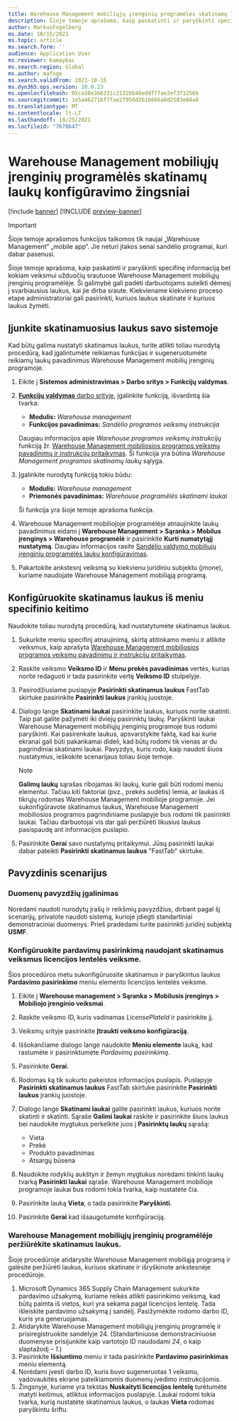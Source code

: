 ```yaml
---
title: Warehouse Management mobiliųjų įrenginių programėlės skatinamų laukų konfigūravimo žingsniai
description: Šioje temoje aprašoma, kaip paskatinti ir paryškinti specifinę informaciją bet kokiam veiksmui užduočių srautuose Warehouse Management mobiliųjų įrenginių programėlėje.
author: MarkusFogelberg
ms.date: 10/15/2021
ms.topic: article
ms.search.form: ''
audience: Application User
ms.reviewer: kamaybac
ms.search.region: Global
ms.author: mafoge
ms.search.validFrom: 2021-10-15
ms.dyn365.ops.version: 10.0.23
ms.openlocfilehash: 05ca38e366331c2132bb46eddf77ae2ef371256b
ms.sourcegitcommit: 1e5a46271bf7fae2f958d2b1b666a8d2583e04a8
ms.translationtype: MT
ms.contentlocale: lt-LT
ms.lasthandoff: 10/25/2021
ms.locfileid: "7678647"
---
```

# <a name="configure-promoted-fields-for-steps-in-the-warehouse-management-mobile-app"></a>Warehouse Management mobiliųjų įrenginių programėlės skatinamų laukų konfigūravimo žingsniai

[!include [banner](../includes/banner.md)]
[!INCLUDE [preview-banner](../includes/preview-banner.md)] <!--KFM: GA with 10.0.23 -->

> [!IMPORTANT]
> Šioje temoje aprašomos funkcijos taikomos tik naujai „Warehouse Management“ „mobile app“. Jie neturi įtakos senai sandėlio programai, kuri dabar pasenusi.

Šioje temoje aprašoma, kaip paskatinti ir paryškinti specifinę informaciją bet kokiam veiksmui užduočių srautuose Warehouse Management mobiliųjų įrenginių programėlėje. Ši galimybė gali padėti darbuotojams sutelkti dėmesį į svarbiausius laukus, kai jie dirba sraute. Kiekviename kiekvieno proceso etape administratoriai gali pasirinkti, kuriuos laukus skatinate ir kuriuos laukus žymėti.

## <a name="enable-promoted-fields-in-your-system"></a>Įjunkite skatinamuosius laukus savo sistemoje

Kad būtų galima nustatyti skatinamus laukus, turite atlikti toliau nurodytą procedūrą, kad įgalintumėte reikiamas funkcijas ir sugeneruotumėte reikiamų laukų pavadinimus Warehouse Management mobilių įrenginių programoje.

1. Eikite į **Sistemos administravimas \> Darbo sritys \> Funkcijų valdymas**.
1. [**Funkcijų valdymas** darbo srityje](../../fin-ops-core/fin-ops/get-started/feature-management/feature-management-overview.md), įgalinkite funkciją, išvardintą šia tvarka:

    - **Modulis:** *Warehouse management*
    - **Funkcijos pavadinimas:** *Sandėlio programos veiksmų instrukcija*

    Daugiau informacijos apie *Warehouse programos veiksmų instrukcijų* funkciją žr. [Warehouse Management mobiliosios programos veiksmų pavadinimų ir instrukcijų pritaikymas](mobile-app-titles-instructions.md). Ši funkcija yra būtina *Warehouse Management programos skatinamų laukų* sąlyga.

1. Įgalinkite nurodytą funkciją tokiu būdu:

    - **Modulis:** *Warehouse management*
    - **Priemonės pavadinimas:** *Warehouse programėlės skatinami laukai*

    Ši funkcija yra šioje temoje aprašoma funkcija.

1. Warehouse Management mobiliojoje programėlėje atnaujinkite laukų pavadinimus eidami į **Warehouse Management \> Sąranka \> Mobilus įrenginys \> Warehouse programėlė** ir pasirinkite **Kurti numatytąjį nustatymą**. Daugiau informacijos rasite [Sandėlio valdymo mobiliųjų įrenginių programėlės laukų konfigūravimas](configure-app-field-names-priorities-warehouse.md).
1. Pakartokite ankstesnį veiksmą su kiekvienu juridiniu subjektu (įmone), kuriame naudojate Warehouse Management mobiliąją programą.

## <a name="configure-promoted-fields-from-a-menu-specific-override"></a>Konfigūruokite skatinamus laukus iš meniu specifinio keitimo

Naudokite toliau nurodytą procedūrą, kad nustatytumėte skatinamus laukus.

1. Sukurkite meniu specifinį atnaujinimą, skirtą atitinkamo meniu ir atlikite veiksmus, kaip aprašyta [Warehouse Management mobiliosios programos veiksmų pavadinimų ir instrukcijų pritaikymas](mobile-app-titles-instructions.md).
1. Raskite veiksmo **Veiksmo ID** ir **Menu prekės pavadinimas** vertės, kurias norite redaguoti ir tada pasirinkite vertę **Veiksmo ID** stulpelyje.
1. Pasirodžiusiame puslapyje **Pasirinkti skatinamus laukus** FastTab skirtuke pasirinkite **Pasirinkti laukus** įrankių juostoje.
1. Dialogo lange **Skatinami laukai** pasirinkite laukus, kuriuos norite skatinti. Taip pat galite pažymėti iki dviejų pasirinktų laukų. Paryškinti laukai Warehouse Management mobiliųjų įrenginių programoje bus rodomi paryškinti. Kai pasirenkate laukus, apsvarstykite faktą, kad kai kurie ekranai gali būti pakankamai dideli, kad būtų rodomi tik vienas ar du pagrindiniai skatinami laukai. Pavyzdys, kuris rodo, kaip naudoti šiuos nustatymus, ieškokite scenarijaus toliau šioje temoje.

    > [!NOTE]
    > **Galimų laukų** sąrašas ribojamas iki laukų, kurie gali būti rodomi meniu elementui. Tačiau kiti faktoriai (pvz., prekės sudėtis) lemia, ar laukas iš tikrųjų rodomas Warehouse Management mobilioje programoje. Jei sukonfigūravote skatinamus laukus, Warehouse Management mobiliosios programos pagrindiniame puslapyje bus rodomi tik pasirinkti laukai. Tačiau darbuotojai vis dar gali peržiūrėti likusius laukus pasispaudę ant informacijos puslapio.

1. Pasirinkite **Gerai** savo nustatymų pritaikymui. Jūsų pasirinkti laukai dabar pateikti **Pasirinkti skatinamus laukus** "FastTab" skirtuke.

## <a name="example-scenario"></a>Pavyzdinis scenarijus

### <a name="enable-sample-data"></a>Duomenų pavyzdžių įgalinimas

Norėdami naudoti nurodytų įrašų ir reikšmių pavyzdžius, dirbant pagal šį scenarijų, privalote naudoti sistemą, kurioje įdiegti standartiniai demonstraciniai duomenys. Prieš pradėdami turite pasirinkti juridinį subjektą **USMF**.

### <a name="configure-sales-picking-with-promoted-steps-on-the-license-plate-step"></a>Konfigūruokite pardavimų pasirinkimą naudojant skatinamus veiksmus licencijos lentelės veiksme.

Šios procedūros metu sukonfigūruosite skatinamus ir paryškintus laukus **Pardavimo pasirinkimo** meniu elemento licencijos lentelės veiksme.

1. Eikite į **Warehouse management  \> Sąranka \> Mobilusis įrenginys \> Mobiliojo įrenginio veiksmai**.
1. Raskite veiksmo ID, kuris vadinamas *LicensePlateId* ir pasirinkite jį.
1. Veiksmų srityje pasirinkite **Įtraukti veiksmo konfigūraciją**.
1. Iššokančiame dialogo lange naudokite **Meniu elemento** lauką, kad rastumėte ir pasirinktumėte *Pardavimų pasirinkimą*.
1. Pasirinkite **Gerai**.
1. Rodomas ką tik sukurto pakeistos informacijos puslapis. Puslapyje **Pasirinkti skatinamus laukus** FastTab skirtuke pasirinkite **Pasirinkti laukus** įrankių juostoje.
1. Dialogo lange **Skatinami laukai** galite pasirinkti laukus, kuriuos norite skatinti ir skatinti. Sąraše **Galimi laukai** raskite ir pasirinkite šiuos laukus bei naudokite mygtukus perkelkite juos į **Pasirinktų laukų** sąrašą:

    - Vieta
    - Prekė
    - Produkto pavadinimas
    - Atsargų būsena

1. Naudokite rodyklių aukštyn ir žemyn mygtukus norėdami tinkinti laukų tvarką **Pasirinkti laukai** sąraše. Warehouse Management mobilioje programoje laukai bus rodomi tokia tvarka, kaip nustatėte čia.
1. Pasirinkite lauką **Vieta**, o tada pasirinkite **Paryškinti**.
1. Pasirinkite **Gerai** kad išsaugotumėte konfigūraciją.

### <a name="view-the-promoted-fields-in-the-warehouse-management-mobile-app"></a>Warehouse Management mobiliųjų įrenginių programėlėje peržiūrėkite skatinamus laukus.

Šioje procedūroje atidarysite Warehouse Management mobiliąją programą ir galėsite peržiūrėti laukus, kuriuos skatinate ir išryškinote ankstesnėje procedūroje.

1. Microsoft Dynamics 365 Supply Chain Management sukurkite pardavimo užsakymą, kuriame reikės atlikti pasirinkimo veiksmą, kad būtų paimta iš vietos, kuri yra sekama pagal licencijos lentelę. Tada išleiskite pardavimo užsakymą į sandėlį. Pasižymėkite rodomo darbo ID, kuris yra generuojamas.
1. Atidarykite Warehouse Management mobiliųjų įrenginių programėlę ir prisiregistruokite sandėlyje 24. (Standartiniuose demonstraciniuose duomenyse prisijunkite kaip vartotojo ID naudodami *24*, o kaip slaptažodį – *1*.)
1. Pasirinkite **Išsiuntimo** meniu ir tada pasirinkite **Pardavimo pasirinkimas** meniu elementą.
1. Norėdami įvesti darbo ID, kuris buvo sugeneruotas 1 veiksmu, vadovaukitės ekrane pateikiamomis duomenų įvedimo instrukcijomis.
1. Žingsnyje, kuriame yra tekstas **Nuskaityti licencijos lentelę** turėtumėte matyti keitimus, atliktus informacijos puslapyje. Laukai rodomi tokia tvarka, kurią nustatėte skatinamius laukus, o laukas **Vieta** rodomas paryškintu šriftu.
